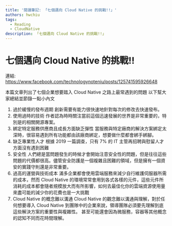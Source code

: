 ```yaml
---
title: '閱讀筆記: 「七個邁向 Cloud Native 的挑戰!!」'
authors: hwchiu
tags:
  - Reading
  - CloudNative
description: 「七個邁向 Cloud Native 的挑戰!!」
---
```


# 七個邁向 Cloud Native 的挑戰!!
連結: https://www.facebook.com/technologynoteniu/posts/125741595926648

本篇文章列出了七個企業想要踏入 Cloud Native 之路上最常遇到的問題
以下幫大家總結並節錄一點小內文
1. 過於緩慢的發布週期
創新需要有能力很快速地針對每次的修改去快速發布。
2. 使用過時的技術
作者認為時時關注當前這個迅速發展的世界是非常重要的，特別是的相關開源專案。
3. 綁定特定服務供應商且成長方面缺乏彈性
當服務與特定廠商的解決方案綁定太深時，很容易遇到所有功能都由該廠商綁定，想要做什麼都會綁手綁腳。
4. 缺乏專業性人才
根據 2019 一篇調查，只有 7% 的 IT 主管再招聘與慰留人才方面沒有遇到困難
5. 安全性
人們總是當問題發生的時候才會開始注意安全性的問題，但是往往這些問題的代價都很高。儘管安全防護是一個複雜且困難的領域，但是擁有一個資安的實踐守則還是非常重要。
6. 過高的運營與技術成本
滿多企業都會使用雲端服務來減少自行維護伺服器所需的成本，然而 Cloud Native 的環境常常會用到各式各樣的元件，這些元件所消耗的成本都會隨者規模放大而有所影響，如何去最佳化你的雲端資源使用量來盡可能的減少你的花費也是一大挑戰
7. Cloud Native 的概念難以溝通
Cloud Native 的觀念難以溝通與理解，對於任何想要導入 Cloud Native 到團隊中的企業來說，領導團隊必須要先理解到底這些解決方案的重要性與複雜性。
甚至可能還會因為微服務，容器等其他概念的認知不同而花時間理解。
